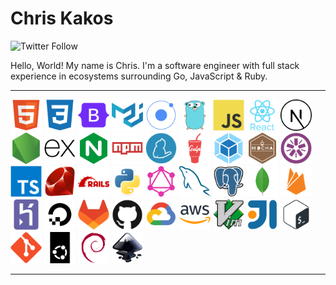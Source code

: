 # Chris Kakos

![Twitter Follow](https://img.shields.io/twitter/follow/ch2isk4kos?style=social)

<p>Hello, World! My name is Chris. I'm a software engineer with full stack experience in ecosystems surrounding Go, JavaScript & Ruby.</p>

---

<img src="https://github.com/devicons/devicon/blob/master/icons/html5/html5-original.svg" alt="HTML5" width="50" height="50"> <img src="https://github.com/devicons/devicon/blob/master/icons/css3/css3-plain.svg" alt="CSS Logo" width="50" height="50"> <img src="https://github.com/devicons/devicon/blob/master/icons/bootstrap/bootstrap-plain.svg" alt="Bootstrap Logo" width="50" height="50"> <img src="https://github.com/devicons/devicon/blob/master/icons/materialui/materialui-original.svg" alt="MaterialUI" width="50" height="50"> <img src="https://github.com/devicons/devicon/blob/master/icons/ionic/ionic-original.svg" alt="Ionic" width="50" height="50"> <img src="https://github.com/devicons/devicon/blob/master/icons/go/go-original.svg" alt="Gopher" width="50" height="50"> <img src="https://github.com/devicons/devicon/blob/master/icons/javascript/javascript-original.svg" alt="JavaScript" width="50" height="50"> <img src="https://github.com/devicons/devicon/blob/master/icons/react/react-original-wordmark.svg" alt="React" width="50" height="50"> <img src="https://github.com/devicons/devicon/blob/master/icons/nextjs/nextjs-line.svg" alt="NextJS" width="50" height="50"> <img src="https://github.com/devicons/devicon/blob/master/icons/nodejs/nodejs-original.svg" alt="NodeJS" width="50" height="50"> <img src="https://github.com/devicons/devicon/blob/master/icons/express/express-original.svg" alt="Express Logo" width="50" height="50"> <img src="https://github.com/devicons/devicon/blob/master/icons/nginx/nginx-original.svg" alt="Nginx" width="50" height="50"> <img src="https://github.com/devicons/devicon/blob/master/icons/npm/npm-original-wordmark.svg" alt="NPM" width="50" height="50"> <img src="https://github.com/devicons/devicon/blob/master/icons/yarn/yarn-original.svg" alt="Yarn" width="50" height="50"> <img src="https://github.com/devicons/devicon/blob/master/icons/gulp/gulp-plain.svg" alt="Gulp" width="50" height="50"> <img src="https://github.com/devicons/devicon/blob/master/icons/webpack/webpack-original.svg" alt="Webpack" width="50" height="50"> <img src="https://github.com/devicons/devicon/blob/master/icons/mocha/mocha-plain.svg" alt="Mocha" width="50" height="50"> <img src="https://github.com/devicons/devicon/blob/master/icons/jasmine/jasmine-plain.svg" alt="Jasmine" width="50" height="50"> <img src="https://github.com/devicons/devicon/blob/master/icons/typescript/typescript-original.svg" alt="TypeScript" width="50" height="50"> <img src="https://github.com/devicons/devicon/blob/master/icons/ruby/ruby-original.svg" alt="Ruby" width="50" height="50"> <img src="https://github.com/devicons/devicon/blob/master/icons/rails/rails-plain-wordmark.svg" alt="Rails" width="50" height="50"> <img src="https://github.com/devicons/devicon/blob/master/icons/python/python-original.svg" alt="Python" width="50" height="50"> <img src="https://github.com/devicons/devicon/blob/master/icons/graphql/graphql-plain.svg" alt="GraphQL" width="50" height="50"> <img src="https://github.com/devicons/devicon/blob/master/icons/mysql/mysql-original.svg" alt="MySQL" width="50" height="50"> <img src="https://github.com/devicons/devicon/blob/master/icons/postgresql/postgresql-original.svg" alt="PostgreSQL" width="50" height="50"> <img src="https://github.com/devicons/devicon/blob/master/icons/mongodb/mongodb-original.svg" alt="MongoDB" width="50" height="50"> <img src="https://github.com/devicons/devicon/blob/master/icons/firebase/firebase-plain.svg" alt="Firebase Logo" width="50" height="50"> <img src="https://github.com/devicons/devicon/blob/master/icons/heroku/heroku-plain.svg" alt="Heroku" width="50" height="50"> <img src="https://github.com/devicons/devicon/blob/master/icons/digitalocean/digitalocean-plain.svg" alt="Digital Ocean Logo" width="50" height="50"> <img src="https://github.com/devicons/devicon/blob/master/icons/gitlab/gitlab-original.svg" alt="Gitlab" width="50" height="50"> <img src="https://github.com/devicons/devicon/blob/master/icons/github/github-original.svg" alt="GitHub Logo" width="50" height="50"> <img src="https://github.com/devicons/devicon/blob/master/icons/googlecloud/googlecloud-original.svg" alt="Google Cloud" width="50" height="50"> <img src="https://github.com/devicons/devicon/blob/master/icons/amazonwebservices/amazonwebservices-original-wordmark.svg" alt="AWS" width="50" height="50"> <img src="https://github.com/devicons/devicon/blob/master/icons/vim/vim-original.svg" alt="Vim" width="50" height="50"> <img src="https://github.com/devicons/devicon/blob/master/icons/intellij/intellij-original.svg" alt="IntelliJ" width="50" height="50"> <img src="https://github.com/devicons/devicon/blob/master/icons/bash/bash-plain.svg" alt="Bash Logo" width="50" height="50"> <img src="https://github.com/devicons/devicon/blob/master/icons/git/git-plain.svg" alt="Git Logo" width="50" height="50"> <img src="https://github.com/devicons/devicon/blob/master/icons/ubuntu/ubuntu-plain.svg" alt="Ubuntu" width="50" height="50"> <img src="https://github.com/devicons/devicon/blob/master/icons/debian/debian-plain.svg" alt="Debian" width="50" height="50"> <img src="https://github.com/devicons/devicon/blob/master/icons/inkscape/inkscape-original.svg" alt="Inkscape" width="50" height="50">

---

